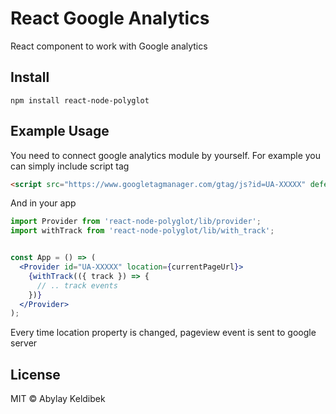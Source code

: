 # React Google Analytics
React component to work with Google analytics


## Install

```
npm install react-node-polyglot
```

## Example Usage

You need to connect google analytics module by yourself. For example you can simply include script tag

```html
<script src="https://www.googletagmanager.com/gtag/js?id=UA-XXXXX" defer></script>
```

And in your app

```jsx
import Provider from 'react-node-polyglot/lib/provider';
import withTrack from 'react-node-polyglot/lib/with_track';


const App = () => (
  <Provider id="UA-XXXXX" location={currentPageUrl}>
    {withTrack(({ track }) => {
      // .. track events
    })}
  </Provider>
);
```

Every time location property is changed, pageview event is sent to google server

## License

MIT © Abylay Keldibek
